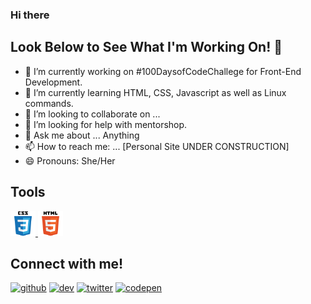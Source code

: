 ### Hi there

## Look Below to See What I'm Working On! 👋 

- 🔭 I’m currently working on #100DaysofCodeChallege for Front-End Development.
- 🌱 I’m currently learning HTML, CSS, Javascript as well as Linux commands.
- 👯 I’m looking to collaborate on ...
- 🤔 I’m looking for help with mentorshop.
- 💬 Ask me about ... Anything
- 📫 How to reach me: ... [Personal Site UNDER CONSTRUCTION]
- 😄 Pronouns: She/Her


## Tools
<p align="left"> <a href="https://www.w3schools.com/css/" target="_blank"> <img src="https://raw.githubusercontent.com/devicons/devicon/master/icons/css3/css3-original-wordmark.svg" alt="css3" width="40" height="40"/> </a> <a href="https://www.w3.org/html/" target="_blank"> <img src="https://raw.githubusercontent.com/devicons/devicon/master/icons/html5/html5-original-wordmark.svg" alt="html5" width="40" height="40"/> </a> </p>


## Connect with me! 
[<img src='https://cdn.jsdelivr.net/npm/simple-icons@3.0.1/icons/github.svg' alt='github' height='40'>](https://github.com/ironheart93) [<img src='https://cdn.jsdelivr.net/npm/simple-icons@3.0.1/icons/dev-dot-to.svg' alt='dev' height='40'>](https://dev.to/alexandriastech) [<img src='https://cdn.jsdelivr.net/npm/simple-icons@3.0.1/icons/twitter.svg' alt='twitter' height='40'>](https://twitter.com/alexandriastech) [<img src='https://cdn.jsdelivr.net/npm/simple-icons@3.0.1/icons/codepen.svg' alt='codepen' height='40'>](https://codepen.io/alexandriastech)
